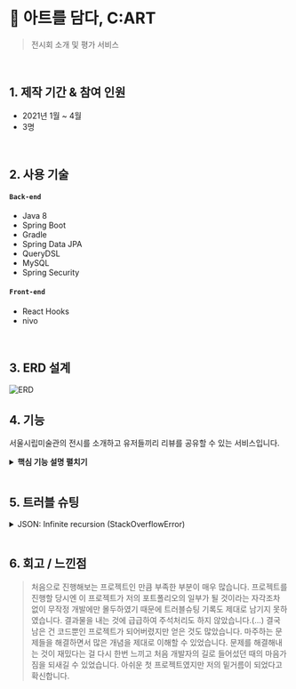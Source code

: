 # 📍 아트를 담다, C:ART
> 전시회 소개 및 평가 서비스
> 

</br>

## 1. 제작 기간 & 참여 인원
- 2021년 1월 ~ 4월
- 3명

</br>

## 2. 사용 기술
#### `Back-end`
  - Java 8
  - Spring Boot
  - Gradle
  - Spring Data JPA
  - QueryDSL
  - MySQL
  - Spring Security
#### `Front-end`
  - React Hooks
  - nivo

</br>

## 3. ERD 설계
![ERD](https://user-images.githubusercontent.com/94033656/141424672-5d2417a7-d574-43fc-bb11-5b04904c3c24.jpg)


## 4. 기능
서울시립미술관의 전시를 소개하고 유저들끼리 리뷰를 공유할 수 있는 서비스입니다.

<details>
<summary><b>핵심 기능 설명 펼치기</b></summary>
<div markdown="1">

### 4.1. 리뷰 기능
- **리뷰 작성(Axios 요청)** :pushpin: [코드 확인](https://github.com/Rain-in-May/cart-project/blob/main/fe/src/container/review/ReviewForm.js)
  - 리뷰를 등록하는 POST 요청을 비동기로 보냅니다.
- **리뷰 목록(Axios 요청)** :pushpin: [코드 확인](https://github.com/Rain-in-May/cart-project/blob/main/fe/src/container/review/ReviewList.js)
  - 리뷰를 조회하는 GET 요청을 비동기로 보냅니다.
- **리뷰 수정 및 삭제(Axios 요청)** :pushpin: [코드 확인](https://github.com/Rain-in-May/cart-project/blob/main/fe/src/container/review/ReviewDetail.js)
  - 리뷰를 수정 혹은 삭제하는 PUT/DELETE 요청을 비동기로 보냅니다.
- **요청 처리** 
:pushpin: [Controller 코드 확인](https://github.com/Rain-in-May/cart-project/blob/main/be/src/main/java/org/KwonEunbi/api/review/controller/ReviewController.java)
:pushpin: [Service 코드 확인](https://github.com/Rain-in-May/cart-project/blob/main/be/src/main/java/org/KwonEunbi/api/review/service/ReviewServiceImpl.java)
  - Controller에서는 넘어온 요청을 받고, Service에서 로직을 처리합니다.
  
### 4.2. 검색 기능
- **키워드 검색(Axios 요청)** :pushpin: [코드 확인](https://github.com/Rain-in-May/cart-project/blob/main/fe/src/container/exhibition/Listing/SearchListing.js)
  - 검색한 키워드에 해당하는 목록을 가져오는 GET 요청을 비동기로 보냅니다.
- **요청 처리** 
:pushpin: [Controller 코드 확인](https://github.com/Rain-in-May/cart-project/blob/main/be/src/main/java/org/KwonEunbi/api/exhibition/controller/ExhbnController.java)
:pushpin: [Repository 코드 확인](https://github.com/Rain-in-May/cart-project/blob/main/be/src/main/java/org/KwonEunbi/api/exhibition/repository/ExhbnRepositoryImpl.java)
  - Controller에서는 넘어온 요청을 받고, Service에서 로직을 처리합니다.
  - Repository에서 QueryDSL를 사용하여 키워드 검색을 실행합니다.
  
### 4.3. 마이 페이지
- **리뷰 목록(Axios 요청)** :pushpin: [코드 확인](https://github.com/Rain-in-May/cart-project/blob/main/fe/src/container/review/ReviewList.js)
  - 유저의 리뷰 목록을 가져오는 GET 요청을 비동기로 보냅니다.
- **예약 목록(Axios 요청)** :pushpin: [코드 확인](https://github.com/Rain-in-May/cart-project/blob/main/fe/src/container/booking/BookingList.js)
  - 유저의 예약 목록을 가져오는 GET 요청을 비동기로 보냅니다.
- **요청 처리** 
:pushpin: [Controller 코드 확인](https://github.com/Rain-in-May/cart-project/blob/main/be/src/main/java/org/KwonEunbi/api/booking/controller/BookingController.java)
:pushpin: [Service 코드 확인](https://github.com/Rain-in-May/cart-project/blob/main/be/src/main/java/org/KwonEunbi/api/booking/service/BookingServiceImpl.java)
  - Controller에서는 넘어온 요청을 받고, Service에서 로직을 처리합니다.
  
### 4.4. 관리자 페이지
- **전시 등록(Axios 요청)** :pushpin: [코드 확인](https://github.com/Rain-in-May/cart-project/blob/main/fe/src/container/exhibition/AddExhibition.js)
  - 전시를 등록하는 POST 요청을 비동기로 보냅니다.
- **전시관 등록(Axios 요청)** :pushpin: [코드 확인](https://github.com/Rain-in-May/cart-project/blob/main/fe/src/container/hall/AddHall.js)
  - 전시관을 등록하는 POST 요청을 비동기로 보냅니다.
- **요청 처리** 
:pushpin: [Controller 코드 확인](https://github.com/Rain-in-May/cart-project/tree/main/be/src/main/java/org/KwonEunbi/api/hall/controller)
:pushpin: [Service 코드 확인](https://github.com/Rain-in-May/cart-project/blob/main/be/src/main/java/org/KwonEunbi/api/hall/service/HallServiceImpl.java)
  - Controller에서는 넘어온 요청을 받고, Service에서 로직을 처리합니다.
  
</div>
</details>

</br>

## 5. 트러블 슈팅
<details>
<summary> JSON: Infinite recursion (StackOverflowError)</summary>
<div markdown="1">
  - @JsonIgnoreProperties 사용으로 해결        
</div>
</details>  

</br>

## 6. 회고 / 느낀점
>처음으로 진행해보는 프로젝트인 만큼 부족한 부분이 매우 많습니다. 프로젝트를 진행할 당시엔 이 프로젝트가 저의 포트폴리오의 일부가 될 것이라는 자각조차 없이 무작정 개발에만 몰두하였기 때문에 트러블슈팅 기록도 제대로 남기지 못하였습니다. 결과물을 내는 것에 급급하여 주석처리도 하지 않았습니다.(...) 결국 남은 건 코드뿐인 프로젝트가 되어버렸지만 얻은 것도 많았습니다. 마주하는 문제들을 해결하면서 많은 개념을 제대로 이해할 수 있었습니다. 문제를 해결해내는 것이 재밌다는 걸 다시 한번 느끼고 처음 개발자의 길로 들어섰던 때의 마음가짐을 되새길 수 있었습니다. 아쉬운 첫 프로젝트였지만 저의 밑거름이 되었다고 확신합니다.
